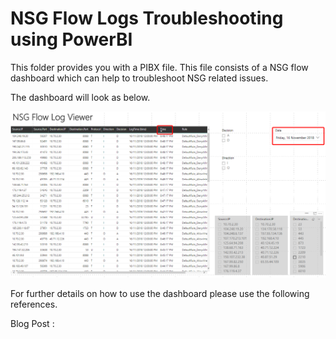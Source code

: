 # NSG Flow Logs Troubleshooting using PowerBI

This folder provides you with a PIBX file. This file consists of a NSG flow dashboard which can help to troubleshoot NSG related issues. 

The dashboard will look as below.

![resourceslist](images/nsgflowlogs.png "NSG Flow Logs screenshot")

For further details on how to use the dashboard please use the following references. 

Blog Post : 



